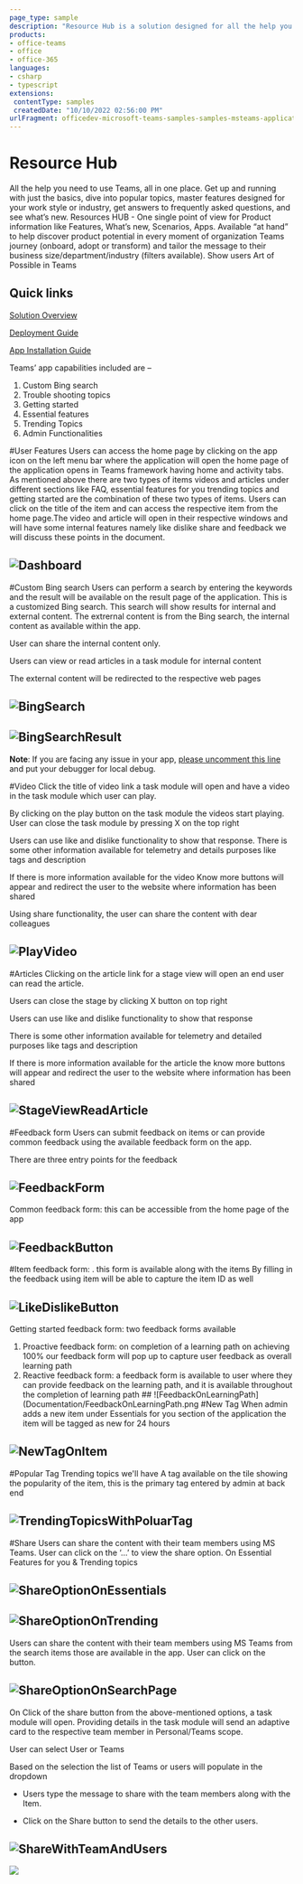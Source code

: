 ```yaml
---
page_type: sample
description: "Resource Hub is a solution designed for all the help you need to use Teams, all in one place. Get up and running with just the basics, dive into popular topics, master features designed for your work style or industry, get answers to frequently asked questions, and see what’s new."
products:
- office-teams
- office
- office-365
languages:
- csharp
- typescript
extensions:
 contentType: samples
 createdDate: "10/10/2022 02:56:00 PM"
urlFragment: officedev-microsoft-teams-samples-samples-msteams-application-resourcehub
---
```



# Resource Hub 
All the help you need to use Teams, all in one place. Get up and running with just the basics, dive into popular topics, master features designed for your work style or industry, get answers to frequently asked questions, and see what’s new.
Resources HUB - One single point of view for Product information like Features, What’s new, Scenarios, Apps. Available “at hand” to help discover product potential in every moment of organization Teams journey (onboard, adopt or transform) and tailor the message to their business size/department/industry (filters available). 
Show users Art of Possible in Teams

## Quick links
[Solution Overview](/samples/msteams-application-resourcehub/Documentation/SolutionOverview.md)

[Deployment Guide](/samples/msteams-application-resourcehub/Documentation/DeploymentGuide.md)

[App Installation Guide](/samples/msteams-application-resourcehub/Documentation/InstallationGuide.md)

Teams’ app capabilities included are – 
1.	Custom Bing search
2.	Trouble shooting topics
3.	Getting started
4.	Essential features
5.	Trending Topics
6.	Admin Functionalities

#User Features
Users can access the home page by clicking on the app icon on the left menu bar where the application will open the home page of the application opens in Teams framework having home and activity tabs. 
As mentioned above there are two types of items videos and articles under different sections like FAQ, essential features for you trending topics and getting started are the combination of these two types of items. 
Users can click on the title of the item and can access the respective item from the home page.The video and article will open in their respective windows and will have some internal features namely like dislike share and feedback we will discuss these points in the document.

 
## ![Dashboard](Documentation/Dashboard.png)

#Custom Bing search
Users can perform a search by entering the keywords and the result will be available on the result page of the application. This is a customized Bing search. This search will show results for internal and external content. The extrernal content is from the Bing search, the internal content as available within the app.

User can share the internal content only.

Users can view or read articles in a task module for internal content

The external content will be redirected to the respective web pages
 
## ![BingSearch](Documentation/BingSearch.png)
## ![BingSearchResult](Documentation/BingSearchResult.png)

**Note**: If you are facing any issue in your app, [please uncomment this line](https://github.com/OfficeDev/Microsoft-Teams-Samples/blob/main/samples/msteams-application-resourcehub/Source/microsoft-teams-apps-selfhelp/Bot/AdapterWithErrorHandler.cs#L26) and put your debugger for local debug.

#Video
Click the title of video link a task module will open and have a video in the task module which user can play.

By clicking on the play button on the task module the videos start playing. User can close the task module by pressing X on the top right

Users can use like and dislike functionality to show that response. There is some other information available for telemetry and details purposes like tags and description

If there is more information available for the video Know more buttons will appear and redirect the user to the website where information has been shared

Using share functionality, the user can share the content with dear colleagues

 
## ![PlayVideo](Documentation/PlayVideo.png)
#Articles
Clicking on the article link for a stage view will open an end user can read the article.

Users can close the stage by clicking X button on top right

Users can use like and dislike functionality to show that response

There is some other information available for telemetry and detailed purposes like tags and description

If there is more information available for the article the know more buttons will appear and redirect the user to the website where information has been shared


 
## ![StageViewReadArticle](Documentation/StageViewReadArticle.png)
#Feedback form
Users can submit feedback on items or can provide common feedback using the available feedback form on the app.

There are three entry points for the feedback


 

## ![FeedbackForm](Documentation/FeedbackForm.png)

Common feedback form: this can be accessible from the home page of the app    
## ![FeedbackButton](Documentation/FeedbackButton.png)
#Item feedback form: 
. this form is available along with the items
By filling in the feedback using item will be able to capture the item ID as well 
## ![LikeDislikeButton](Documentation/LikeDislikeButton.png)

Getting started feedback form: two feedback forms available
1. Proactive feedback form: on completion of a learning path on achieving 100% our feedback form will pop up to capture user feedback as overall learning path
2. Reactive feedback form: a feedback form is available to user where they can provide feedback on the learning path, and it is available throughout the completion of learning path   ## ![FeedbackOnLearningPath](Documentation/FeedbackOnLearningPath.png
#New Tag
When admin adds a new item under Essentials for you section of the application the item will be tagged as new for 24 hours
 
## ![NewTagOnItem](Documentation/NewTagOnItem.png)
#Popular Tag
Trending topics we'll have A tag available on the tile showing the popularity of the item, this is the primary tag entered by admin at back end
 
## ![TrendingTopicsWithPoluarTag](Documentation/TrendingTopicsWithPoluarTag.png)
#Share
Users can share the content with their team members using MS Teams. User can click on the ‘…’ to view the share option. On Essential Features for you & Trending topics
## ![ShareOptionOnEssentials](Documentation/ShareOptionOnEssentials.png)                
## ![ShareOptionOnTrending](Documentation/ShareOptionOnTrending.png)
Users can share the content with their team members using MS Teams from the search items those are available in the app. User can click on the  button.
 
## ![ShareOptionOnSearchPage](Documentation/ShareOptionOnSearchPage.png)
On Click of the share button from the above-mentioned options, a task module will open. Providing details in the task module will send an adaptive card to the respective team member in Personal/Teams scope.

User can select User or Teams

Based on the selection the list of Teams or users will populate in the dropdown

- Users type the message to share with the team members along with the Item.

- Click on the Share button to send the details to the other users.

 ## ![ShareWithTeamAndUsers](Documentation/ShareWithTeamAndUsers.png)


<img src="https://pnptelemetry.azurewebsites.net/microsoft-teams-samples/samples/msteams-application-resourcehub" />